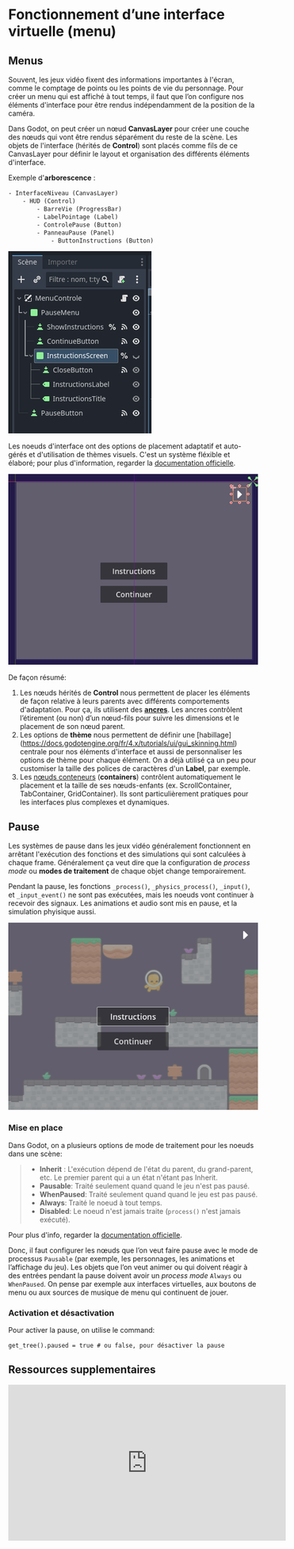 # Fonctionnement d’une interface virtuelle (menu)

## Menus

Souvent, les jeux vidéo fixent des informations importantes à l'écran, comme le comptage de points ou les points de vie du personnage. Pour créer un menu qui est affiché à tout temps, il faut que l’on configure nos éléments d'interface pour être rendus indépendamment de la position de la caméra.

Dans Godot, on peut créer un nœud **CanvasLayer** pour créer une couche des nœuds qui vont être rendus séparément du reste de la scène. Les objets de l'interface (hérités de **Control**) sont placés comme fils de ce CanvasLayer pour définir le layout et organisation des différents éléments d'interface.

Exemple d'**arborescence** :

```
- InterfaceNiveau (CanvasLayer)
    - HUD (Control)
        - BarreVie (ProgressBar)
        - LabelPointage (Label)
        - ControlePause (Button)
        - PanneauPause (Panel)
            - ButtonInstructions (Button)
```

![Exemple de arborescence de scène d'une interface utilisateur.](image-1.png)

Les noeuds d'interface ont des options de placement adaptatif et auto-gérés et d'utilisation de thèmes visuels. C'est un système fléxible et élaboré; pour plus d'information, regarder la [documentation officielle](https://docs.godotengine.org/fr/4.x/tutorials/ui/index.html).

![Exemple de bouton ancré au coin en haut-droit.](image.png)

De façon résumé:

1. Les nœuds hérités de **Control** nous permettent de placer les éléments de façon relative à leurs parents avec différents comportements d'adaptation. Pour ça, ils utilisent des **[ancres](https://docs.godotengine.org/fr/4.x/tutorials/ui/size_and_anchors.html)**. Les ancres contrôlent l’étirement (ou non) d’un nœud-fils pour suivre les dimensions et le placement de son nœud parent.
2. Les options de **thème** nous permettent de définir une [habillage] (https://docs.godotengine.org/fr/4.x/tutorials/ui/gui_skinning.html) centrale pour nos éléments d'interface et aussi de personnaliser les options de thème pour chaque élément. On a déjà utilisé ça un peu pour customiser la taille des polices de caractères d'un **Label**, par exemple.
3. Les [nœuds conteneurs](https://docs.godotengine.org/fr/4.x/tutorials/ui/gui_containers.html)  (**containers**) contrôlent automatiquement le placement et la taille de ses nœuds-enfants (ex. ScrollContainer, TabContainer, GridContainer). Ils sont particulièrement pratiques pour les interfaces plus complexes et dynamiques.

## Pause

Les systèmes de pause dans les jeux vidéo généralement fonctionnent en arrêtant l'exécution des fonctions et des simulations qui sont calculées à chaque frame. Généralement ça veut dire que la configuration de *process mode* ou **modes de traitement** de chaque objet change temporairement.

Pendant la pause, les fonctions `_process()`, `_physics_process()`, `_input()`, et `_input_event()` ne sont pas exécutées, mais les noeuds vont continuer à recevoir des signaux. Les animations et audio sont mis en pause, et la simulation phyisique aussi.

![Jeu en pause.](pause.jpg)

### Mise en place

Dans Godot, on a plusieurs options de mode de traitement pour les noeuds dans une scène: 

> - **Inherit** : L'exécution dépend de l'état du parent, du grand-parent, etc. Le premier parent qui a un état n'étant pas Inherit.
> - **Pausable**: Traité seulement quand quand le jeu n'est pas pausé.
> - **WhenPaused**: Traité seulement quand quand le jeu est pas pausé.
> - **Always**: Traité le noeud à tout temps.
> - **Disabled**: Le noeud n'est jamais traite (`process()` n'est jamais exécuté).

Pour plus d'info, regarder la [documentation officielle](https://docs.godotengine.org/fr/4.x/tutorials/scripting/pausing_games.html).

Donc, il faut configurer les nœuds que l’on veut faire pause avec le mode de processus `Pausable` (par exemple, les personnages, les animations et l’affichage du jeu). Les objets que l’on veut animer ou qui doivent réagir à des entrées pendant la pause doivent avoir un *process mode* `Always` ou `WhenPaused`. On pense par exemple aux interfaces virtuelles, aux boutons de menu ou aux sources de musique de menu qui continuent de jouer.

### Activation et désactivation

Pour activer la pause, on utilise le command:

```gdscript
get_tree().paused = true # ou false, pour désactiver la pause
```

## Ressources supplementaires

<iframe width="560" height="315" src="https://www.youtube.com/embed/5Hog6a0EYa0?si=W3sMZcnkhl3l_krv" title="YouTube video player" frameborder="0" allow="accelerometer; autoplay; clipboard-write; encrypted-media; gyroscope; picture-in-picture; web-share" referrerpolicy="strict-origin-when-cross-origin" allowfullscreen></iframe>